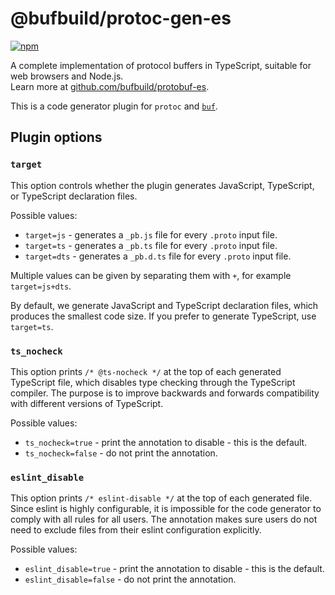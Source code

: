 # @bufbuild/protoc-gen-es

[![npm](https://img.shields.io/npm/v/@bufbuild/protoc-gen-es?style=flat-square)](https://www.npmjs.com/package/@bufbuild/protoc-gen-es)

A complete implementation of protocol buffers in TypeScript, 
suitable for web browsers and Node.js.  
Learn more at [github.com/bufbuild/protobuf-es](https://github.com/bufbuild/protobuf-es).

This is a code generator plugin for `protoc` and [`buf`](https://github.com/bufbuild/buf).


## Plugin options

### `target`

This option controls whether the plugin generates JavaScript, TypeScript, 
or TypeScript declaration files.

Possible values:
- `target=js` - generates a `_pb.js` file for every `.proto` input file.
- `target=ts` - generates a `_pb.ts` file for every `.proto` input file.
- `target=dts` - generates a `_pb.d.ts` file for every `.proto` input file.

Multiple values can be given by separating them with `+`, for example
`target=js+dts`.

By default, we generate JavaScript and TypeScript declaration files, which
produces the smallest code size. If you prefer to generate TypeScript, use
`target=ts`.


### `ts_nocheck`

This option prints `/* @ts-nocheck */` at the top of each generated TypeScript
file, which disables type checking through the TypeScript compiler. The 
purpose is to improve backwards and forwards compatibility with different 
versions of TypeScript.

Possible values:
- `ts_nocheck=true` - print the annotation to disable - this is the default.
- `ts_nocheck=false` - do not print the annotation.


### `eslint_disable`

This option prints `/* eslint-disable */` at the top of each generated file.
Since eslint is highly configurable, it is impossible for the code generator
to comply with all rules for all users. The annotation makes sure users do not 
need to exclude files from their eslint configuration explicitly.

Possible values:
- `eslint_disable=true` - print the annotation to disable - this is the default.
- `eslint_disable=false` - do not print the annotation.
